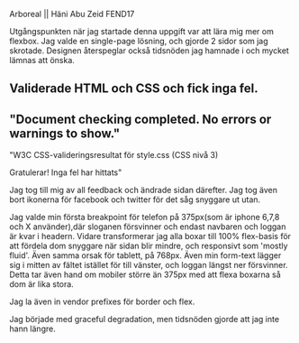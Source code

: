 Arboreal || Häni Abu Zeid FEND17

Utgångspunkten när jag startade denna uppgift var att lära mig mer om flexbox. 
Jag valde en single-page lösning, och gjorde 2 sidor som jag skrotade.
Designen återspeglar också tidsnöden jag hamnade i och mycket lämnas att önska.






Validerade HTML och CSS och fick inga fel.
---------------------------------------------------------------------------------------------
"Document checking completed. No errors or warnings to show."
---------------------------------------------------------------------------------------------
"W3C CSS-valideringsresultat för style.css (CSS nivå 3)

Gratulerar! Inga fel har hittats"

Jag tog till mig av all feedback och ändrade sidan därefter. Jag tog även bort ikonerna för facebook och twitter för det såg snyggare ut utan.

Jag valde min första breakpoint för telefon på 375px(som är iphone 6,7,8 och X använder),där sloganen försvinner och endast navbaren och loggan är kvar i headern. Vidare transformerar jag alla boxar till 100% flex-basis för att fördela dom snyggare när sidan blir mindre, och responsivt som 'mostly fluid'. 
Även samma orsak för tablett, på 768px. Även min form-text lägger sig i mitten av fältet istället för till vänster, och loggan längst ner försvinner. Detta tar även hand om mobiler större än 375px med att flexa boxarna så dom är lika stora. 

Jag la även in vendor prefixes för border och flex. 

Jag började med graceful degradation, men tidsnöden gjorde att jag inte hann längre. 






